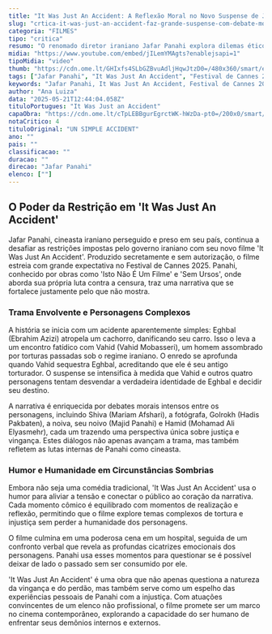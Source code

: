 ```yaml
---
title: "It Was Just An Accident: A Reflexão Moral no Novo Suspense de Jafar Panahi em Cannes 2025"
slug: "crtica-it-was-just-an-accident-faz-grande-suspense-com-debate-moral-de-jafar-panahi"
categoria: "FILMES"
tipo: "critica"
resumo: "O renomado diretor iraniano Jafar Panahi explora dilemas éticos em 'It Was Just An Accident', um intrigante suspense apresentado no Festival de Cannes 2025."
midia: "https://www.youtube.com/embed/jILemYMAgts?enablejsapi=1"
tipoMidia: "video"
thumb: "https://cdn.ome.lt/GHIxfs4SLbGZBvuAdljHqwJtzD0=/480x360/smart/extras/conteudos/it-was-just-an-accident-critica.jpg"
tags: ["Jafar Panahi", "It Was Just An Accident", "Festival de Cannes 2025", "cinema iraniano", "suspense", "debate moral"]
keywords: "Jafar Panahi, It Was Just An Accident, Festival de Cannes 2025, cinema iraniano, suspense, debate moral"
author: "Ana Luiza"
data: "2025-05-21T12:44:04.058Z"
tituloPortugues: "It Was Just an Accident"
capaObra: "https://cdn.ome.lt/cTpLEBBgurEgrctWK-hWzDa-pt0=/200x0/smart/extras/capas/it-was-just-an-accident-poster.jpg"
notaCritico: 4
tituloOriginal: "UN SIMPLE ACCIDENT"
ano: ""
pais: ""
classificacao: ""
duracao: ""
direcao: "Jafar Panahi"
elenco: [""]
---
```


## O Poder da Restrição em 'It Was Just An Accident'

Jafar Panahi, cineasta iraniano perseguido e preso em seu país, continua a desafiar as restrições impostas pelo governo iraniano com seu novo filme 'It Was Just An Accident'. Produzido secretamente e sem autorização, o filme estreia com grande expectativa no Festival de Cannes 2025. Panahi, conhecido por obras como 'Isto Não É Um Filme' e 'Sem Ursos', onde aborda sua própria luta contra a censura, traz uma narrativa que se fortalece justamente pelo que não mostra.

### Trama Envolvente e Personagens Complexos

A história se inicia com um acidente aparentemente simples: Eghbal (Ebrahim Azizi) atropela um cachorro, danificando seu carro. Isso o leva a um encontro fatídico com Vahid (Vahid Mobasseri), um homem assombrado por torturas passadas sob o regime iraniano. O enredo se aprofunda quando Vahid sequestra Eghbal, acreditando que ele é seu antigo torturador. O suspense se intensifica à medida que Vahid e outros quatro personagens tentam desvendar a verdadeira identidade de Eghbal e decidir seu destino.

A narrativa é enriquecida por debates morais intensos entre os personagens, incluindo Shiva (Mariam Afshari), a fotógrafa, Golrokh (Hadis Pakbaten), a noiva, seu noivo (Majid Panahi) e Hamid (Mohamad Ali Elyasmehr), cada um trazendo uma perspectiva única sobre justiça e vingança. Estes diálogos não apenas avançam a trama, mas também refletem as lutas internas de Panahi como cineasta.

### Humor e Humanidade em Circunstâncias Sombrias

Embora não seja uma comédia tradicional, 'It Was Just An Accident' usa o humor para aliviar a tensão e conectar o público ao coração da narrativa. Cada momento cômico é equilibrado com momentos de realização e reflexão, permitindo que o filme explore temas complexos de tortura e injustiça sem perder a humanidade dos personagens.

O filme culmina em uma poderosa cena em um hospital, seguida de um confronto verbal que revela as profundas cicatrizes emocionais dos personagens. Panahi usa esses momentos para questionar se é possível deixar de lado o passado sem ser consumido por ele.

'It Was Just An Accident' é uma obra que não apenas questiona a natureza da vingança e do perdão, mas também serve como um espelho das experiências pessoais de Panahi com a injustiça. Com atuações convincentes de um elenco não profissional, o filme promete ser um marco no cinema contemporâneo, explorando a capacidade do ser humano de enfrentar seus demônios internos e externos.